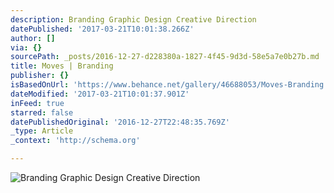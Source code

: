 ```yaml
---
description: Branding Graphic Design Creative Direction
datePublished: '2017-03-21T10:01:38.266Z'
author: []
via: {}
sourcePath: _posts/2016-12-27-d228380a-1827-4f45-9d3d-58e5a7e0b27b.md
title: Moves | Branding
publisher: {}
isBasedOnUrl: 'https://www.behance.net/gallery/46688053/Moves-Branding'
dateModified: '2017-03-21T10:01:37.901Z'
inFeed: true
starred: false
datePublishedOriginal: '2016-12-27T22:48:35.769Z'
_type: Article
_context: 'http://schema.org'

---
```

![Branding Graphic Design Creative Direction](https://the-grid-user-content.s3-us-west-2.amazonaws.com/89068380-4c9c-430d-afc1-cc48fc5f2fce.png)
